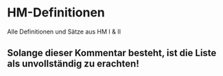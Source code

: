 # HM-Definitionen
Alle Definitionen und Sätze aus HM I & II

## Solange dieser Kommentar besteht, ist die Liste als unvollständig zu erachten!
